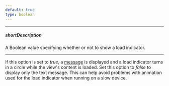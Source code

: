```yaml
---
default: true
type: boolean
---
```

---
##### shortDescription
A Boolean value specifying whether or not to show a load indicator.

---
If this option is set to *true*, a [message](/api-reference/10%20UI%20Widgets/dxLoadPanel/1%20Configuration/message.md '/Documentation/ApiReference/UI_Widgets/dxLoadPanel/Configuration/#message') is displayed and a load indicator turns in a circle while the view's content is loaded. Set this option to *false* to display only the text message. This can help avoid problems with animation used for the load indicator when running on a slow device.